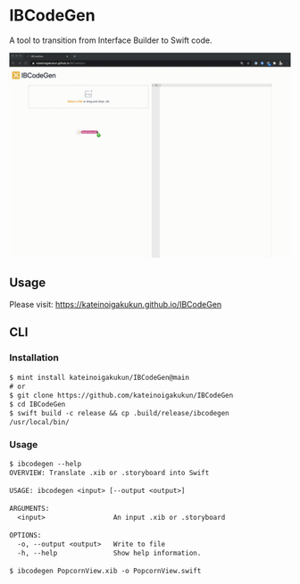 # IBCodeGen

A tool to transition from Interface Builder to Swift code.

![](./Static/ibcodegen-demo.gif)

## Usage

Please visit: https://kateinoigakukun.github.io/IBCodeGen


## CLI

### Installation

```
$ mint install kateinoigakukun/IBCodeGen@main
# or
$ git clone https://github.com/kateinoigakukun/IBCodeGen
$ cd IBCodeGen
$ swift build -c release && cp .build/release/ibcodegen /usr/local/bin/
```

### Usage

```
$ ibcodegen --help
OVERVIEW: Translate .xib or .storyboard into Swift

USAGE: ibcodegen <input> [--output <output>]

ARGUMENTS:
  <input>                 An input .xib or .storyboard

OPTIONS:
  -o, --output <output>   Write to file
  -h, --help              Show help information.

$ ibcodegen PopcornView.xib -o PopcornView.swift
```

